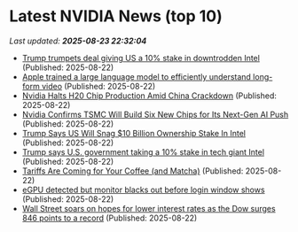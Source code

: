 # Latest NVIDIA News (top 10)
_Last updated: **2025-08-23 22:32:04**_

- [Trump trumpets deal giving US a 10% stake in downtrodden Intel](https://www.livemint.com/companies/news/trump-trumpets-deal-giving-us-a-10-stake-in-downtrodden-intel-11755901766091.html) (Published: 2025-08-22)
- [Apple trained a large language model to efficiently understand long-form video](https://9to5mac.com/2025/08/22/apple-trained-a-large-language-model-to-efficiently-understand-long-form-video/) (Published: 2025-08-22)
- [Nvidia Halts H20 Chip Production Amid China Crackdown](https://finance.yahoo.com/news/nvidia-halts-h20-chip-production-221017863.html) (Published: 2025-08-22)
- [Nvidia Confirms TSMC Will Build Six New Chips for Its Next-Gen AI Push](https://finance.yahoo.com/news/nvidia-confirms-tsmc-build-six-220232821.html) (Published: 2025-08-22)
- [Trump Says US Will Snag $10 Billion Ownership Stake In Intel](https://dailycaller.com/2025/08/22/donald-trump-us-10-billion-ownership-stake-intel/) (Published: 2025-08-22)
- [Trump says U.S. government taking a 10% stake in tech giant Intel](https://www.cbsnews.com/news/trump-says-u-s-government-taking-a-10-percent-stake-in-intel/) (Published: 2025-08-22)
- [Tariffs Are Coming for Your Coffee (and Matcha)](https://www.nerdwallet.com/article/finance/roundup-8-22-25#article) (Published: 2025-08-22)
- [eGPU detected but monitor blacks out before login window shows](https://askubuntu.com/questions/1554898/egpu-detected-but-monitor-blacks-out-before-login-window-shows) (Published: 2025-08-22)
- [Wall Street soars on hopes for lower interest rates as the Dow surges 846 points to a record](https://www.daytondailynews.com/news/nation-world/wall-street-soars-on-hopes-for-lower-interest-rates-as-the-dow-surges-846-points-to-a-record/WDNF3SLACJKWPBHXMMQE4AI4FY/) (Published: 2025-08-22)

